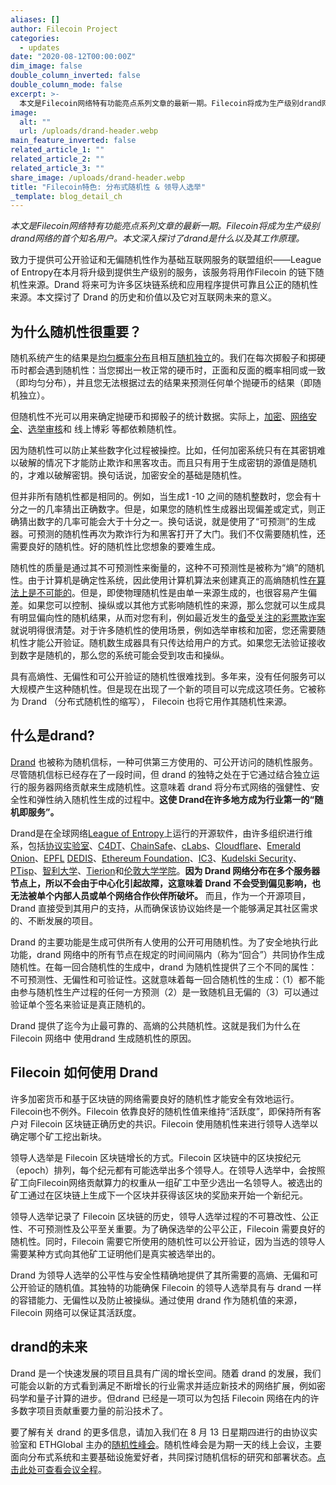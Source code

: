 ```yaml
---
aliases: []
author: Filecoin Project
categories:
  - updates
date: "2020-08-12T00:00:00Z"
dim_image: false
double_column_inverted: false
double_column_mode: false
excerpt: >-
  本文是Filecoin网络特有功能亮点系列文章的最新一期。Filecoin将成为生产级别drand网络的首个知名用户。本文深入探讨了drand是什么以及其工作原理。
image:
  alt: ""
  url: /uploads/drand-header.webp
main_feature_inverted: false
related_article_1: ""
related_article_2: ""
related_article_3: ""
share_image: /uploads/drand-header.webp
title: "Filecoin特色: 分布式随机性 & 领导人选举"
_template: blog_detail_ch
---
```


_本文是Filecoin网络特有功能亮点系列文章的最新一期。Filecoin将成为生产级别drand网络的首个知名用户。本文深入探讨了drand是什么以及其工作原理。_

致力于提供可公开验证和无偏随机性作为基础互联网服务的联盟组织——League of Entropy在本月将升级到提供生产级别的服务，该服务将用作Filecoin 的链下随机性来源。Drand 将来可为许多区块链系统和应用程序提供可靠且公正的随机性来源。本文探讨了 Drand 的历史和价值以及它对互联网未来的意义。

## 为什么随机性很重要？

随机系统产生的结果是[均匀概率分布](https://en.wikipedia.org/wiki/Discrete_uniform_distribution)且相互[随机独立](<https://en.wikipedia.org/wiki/Independence_(probability_theory)>)的。我们在每次掷骰子和掷硬币时都会遇到随机性：当您掷出一枚正常的硬币时，正面和反面的概率相同或一致（即均匀分布），并且您无法根据过去的结果来预测任何单个抛硬币的结果（即随机独立）。

但随机性不光可以用来确定抛硬币和掷骰子的统计数据。实际上，[加密](https://www.design-reuse.com/articles/27050/true-randomness-in-cryptography.html)、[网络安全](https://blog.cloudflare.com/why-randomness-matters/)、[选举审核](https://theconversation.com/using-randomness-to-protect-election-integrity-74139)和 线上博彩 等都依赖随机性。

因为随机性可以防止某些数字化过程被操控。比如，任何加密系统只有在其密钥难以破解的情况下才能防止欺诈和黑客攻击。而且只有用于生成密钥的源值是随机的，才难以破解密钥。换句话说，加密安全的基础是随机性。

但并非所有随机性都是相同的。例如，当生成1 -10 之间的随机整数时，您会有十分之一的几率猜出正确数字。但是，如果您的随机性生成器出现偏差或定式，则正确猜出数字的几率可能会大于十分之一。换句话说，就是使用了“可预测”的生成器。可预测的随机性再次为欺诈行为和黑客打开了大门。我们不仅需要随机性，还需要良好的随机性。好的随机性比您想象的要难生成。

随机性的质量是通过其不可预测性来衡量的，这种不可预测性是被称为“熵”的随机性。由于计算机是确定性系统，因此使用计算机算法来创建真正的高熵随机性[在算法上是不可能的](https://engineering.mit.edu/engage/ask-an-engineer/can-a-computer-generate-a-truly-random-number/)。但是，即使物理随机性是由单一来源生成的，也很容易产生偏差。如果您可以控制、操纵或以其他方式影响随机性的来源，那么您就可以生成具有明显偏向性的随机结果，从而对您有利，例如最近发生的[备受关注的彩票欺诈案](https://www.nytimes.com/interactive/2018/05/03/magazine/money-issue-iowa-lottery-fraud-mystery.html)就说明得很清楚。对于许多随机性的使用场景，例如选举审核和加密，您还需要随机性才能公开验证。随机数生成器具有只传达给用户的方式。如果您无法验证接收到数字是随机的，那么您的系统可能会受到攻击和操纵。

具有高熵性、无偏性和可公开验证的随机性很难找到。多年来，没有任何服务可以大规模产生这种随机性。但是现在出现了一个新的项目可以完成这项任务。它被称为 Drand （分布式随机性的缩写）， Filecoin 也将它用作其随机性来源。

## 什么是drand?

[Drand](https://github.com/drand/drand) 也被称为随机信标，一种可供第三方使用的、可公开访问的随机性服务。尽管随机信标已经存在了一段时间，但 drand 的独特之处在于它通过结合独立运行的服务器网络贡献来生成随机性。这意味着 drand 将分布式网络的强健性、安全性和弹性纳入随机性生成的过程中。**这使 Drand在许多地方成为行业第一的“随机即服务”。**

Drand是在全球网络[League of Entropy](https://blog.cloudflare.com/league-of-entropy/)上运行的开源软件，由许多组织进行维系，包括[协议实验室](https://protocol.ai/)、[C4DT](https://www.c4dt.org/)、[ChainSafe](https://chainsafe.io/)、[cLabs](https://celo.org/)、[Cloudflare](https://www.cloudflare.com/)、[Emerald Onion](https://emeraldonion.org/)、[EPFL](https://www.epfl.ch/en/) [DEDIS](https://www.epfl.ch/labs/dedis/)、[Ethereum Foundation](https://ethereum.foundation/)、[IC3](https://www.initc3.org/)、[Kudelski Security](https://www.kudelskisecurity.com/)、[PTisp](https://ptisp.pt/)、[智利大学](https://www.uchile.cl/)、[Tierion](https://tierion.com/)和[伦敦大学学院](https://www.ucl.ac.uk/)。**因为 Drand 网络分布在多个服务器节点上，所以不会由于中心化引起故障，这意味着 Drand 不会受到偏见影响，也无法被单个内部人员或单个网络合作伙伴所破坏。** 而且，作为一个开源项目，Drand 直接受到其用户的支持，从而确保该协议始终是一个能够满足其社区需求的、不断发展的项目。

Drand 的主要功能是生成可供所有人使用的公开可用随机性。为了安全地执行此功能，drand 网络中的所有节点在规定的时间间隔内（称为“回合”）共同协作生成随机性。在每一回合随机性的生成中，drand 为随机性提供了三个不同的属性：不可预测性、无偏性和可验证性。这就意味着每一回合随机性的生成：（1）都不能由参与随机性生产过程的任何一方预测（2）是一致随机且无偏的（3）可以通过验证单个签名来验证是真正随机的。

Drand 提供了迄今为止最可靠的、高熵的公共随机性。这就是我们为什么在 Filecoin 网络中 使用drand 生成随机性的原因。

## Filecoin 如何使用 Drand

许多加密货币和基于区块链的网络需要良好的随机性才能安全有效地运行。Filecoin也不例外。Filecoin 依靠良好的随机性值来维持“活跃度”，即保持所有客户对 Filecoin 区块链正确历史的共识。Filecoin 使用随机性来进行领导人选举以确定哪个矿工挖出新块。

领导人选举是 Filecoin 区块链增长的方式。Filecoin 区块链中的区块按纪元（epoch）排列，每个纪元都有可能选举出多个领导人。在领导人选举中，会按照矿工向Filecoin网络贡献算力的权重从一组矿工中至少选出一名领导人。被选出的矿工通过在区块链上生成下一个区块并获得该区块的奖励来开始一个新纪元。

领导人选举记录了 Filecoin 区块链的历史，领导人选举过程的不可篡改性、公正性、不可预测性及公平至关重要。为了确保选举的公平公正，Filecoin 需要良好的随机性。同时，Filecoin 需要它所使用的随机性可以公开验证，因为当选的领导人需要某种方式向其他矿工证明他们是真实被选举出的。

Drand 为领导人选举的公平性与安全性精确地提供了其所需要的高熵、无偏和可公开验证的随机值。其独特的功能确保 Filecoin 的领导人选举具有与 drand 一样的容错能力、无偏性以及防止被操纵。通过使用 drand 作为随机值的来源，Filecoin 网络可以保证其活跃度。

## drand的未来

Drand 是一个快速发展的项目且具有广阔的增长空间。随着 drand 的发展，我们可能会以新的方式看到满足不断增长的行业需求并适应新技术的网络扩展，例如密码学和量子计算的进步。但drand 已经是一项可以为包括 Filecoin 网络在内的许多数字项目贡献重要力量的前沿技术了。

要了解有关 drand 的更多信息，请加入我们在 8 月 13 日星期四进行的由协议实验室和 ETHGlobal 主办的[随机性峰会](https://randomness2020.com/)。随机性峰会是为期一天的线上会议，主要面向分布式系统和主要基础设施爱好者，共同探讨随机信标的研究和部署状态。[点击此处可查看会议全程](<[https://randomness2020.com/](https://randomness2020.com/)>)。
